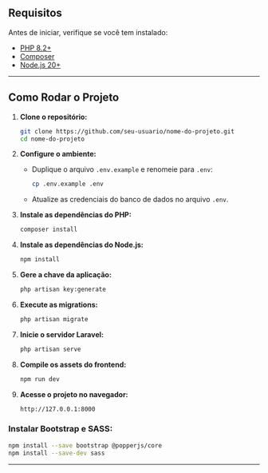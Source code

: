 
## Requisitos

Antes de iniciar, verifique se você tem instalado:

- [PHP 8.2+](https://www.php.net/)
- [Composer](https://getcomposer.org/)
- [Node.js 20+](https://nodejs.org/)

---

## Como Rodar o Projeto

1. **Clone o repositório:**

   ```bash
   git clone https://github.com/seu-usuario/nome-do-projeto.git
   cd nome-do-projeto
   ```

2. **Configure o ambiente:**

   - Duplique o arquivo `.env.example` e renomeie para `.env`:
     ```bash
     cp .env.example .env
     ```
   - Atualize as credenciais do banco de dados no arquivo `.env`.

3. **Instale as dependências do PHP:**

   ```bash
   composer install
   ```

4. **Instale as dependências do Node.js:**

   ```bash
   npm install
   ```

5. **Gere a chave da aplicação:**

   ```bash
   php artisan key:generate
   ```

6. **Execute as migrations:**

   ```bash
   php artisan migrate
   ```

7. **Inicie o servidor Laravel:**

   ```bash
   php artisan serve
   ```

8. **Compile os assets do frontend:**

   ```bash
   npm run dev
   ```

9. **Acesse o projeto no navegador:**

   ```
   http://127.0.0.1:8000
   ```

### Instalar Bootstrap e SASS:

```bash
npm install --save bootstrap @popperjs/core
npm install --save-dev sass
```

---
